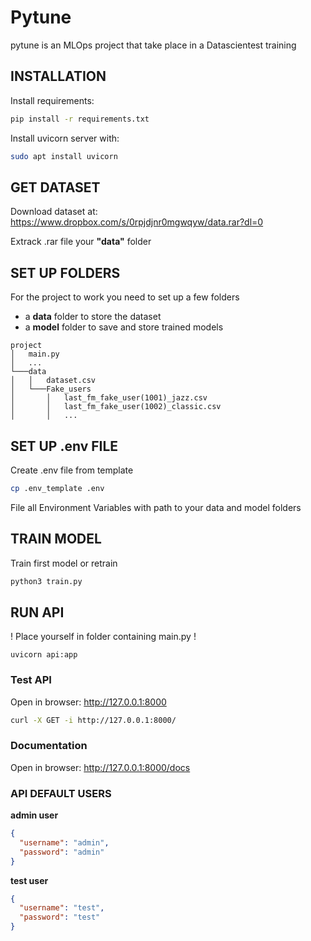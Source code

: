 # Pytune

pytune is an MLOps project that take place in a Datascientest training

## INSTALLATION

Install requirements:
```bash
pip install -r requirements.txt
```

Install uvicorn server with:
```bash
sudo apt install uvicorn
```

## GET DATASET

Download dataset at:<br />
https://www.dropbox.com/s/0rpjdjnr0mgwqyw/data.rar?dl=0

Extrack .rar file your **"data"** folder

## SET UP FOLDERS

For the project to work you need to set up a few folders

- a **data** folder to store the dataset
- a **model** folder to save and store trained models

```
project
│   main.py
│   ...
└───data
│   │   dataset.csv
│   └───Fake_users
│       │   last_fm_fake_user(1001)_jazz.csv
│       │   last_fm_fake_user(1002)_classic.csv
│       │   ...
```

## SET UP .env FILE

Create .env file from template
```bash
cp .env_template .env
```
File all Environment Variables with path to your data and model folders

## TRAIN MODEL

Train first model or retrain
```bash
python3 train.py
```

## RUN API

! Place yourself in folder containing main.py !
```
uvicorn api:app
```

### Test API
Open in browser:  http://127.0.0.1:8000
```bash
curl -X GET -i http://127.0.0.1:8000/
```

### Documentation
Open in browser:  http://127.0.0.1:8000/docs

### API DEFAULT USERS

**admin user**
```json
{
  "username": "admin",
  "password": "admin"
}
```

**test user**
```json
{
  "username": "test",
  "password": "test"
}
```